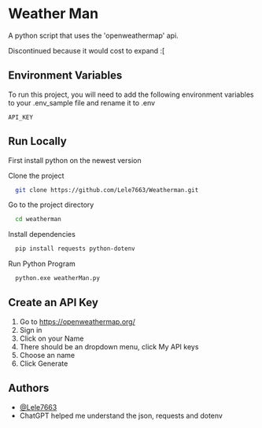 
# Weather Man

A python script that uses the 'openweathermap' api.

Discontinued because it would cost to expand :[

## Environment Variables

To run this project, you will need to add the following environment variables to your .env_sample file and rename it to .env

`API_KEY`


## Run Locally

First install python on the newest version

Clone the project

```bash
  git clone https://github.com/Lele7663/Weatherman.git
```

Go to the project directory

```bash
  cd weatherman
```

Install dependencies

```bash
  pip install requests python-dotenv 
```

Run Python Program

```bash
  python.exe weatherMan.py
```


## Create an API Key

1. Go to https://openweathermap.org/
2. Sign in
3. Click on your Name
4. There should be an dropdown menu, click My API keys
5. Choose an name
6. Click Generate
## Authors

- [@Lele7663](https://www.github.com/Lele7663)
- ChatGPT helped me understand the json, requests and dotenv


